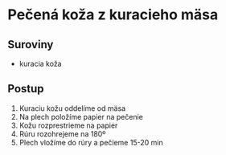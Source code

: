 # Pečená koža z kuracieho mäsa

## Suroviny

- kuracia koža

## Postup

1. Kuraciu kožu oddelíme od mäsa
1. Na plech položíme papier na pečenie
1. Kožu rozprestrieme na papier
1. Rúru rozohrejeme na 180º
1. Plech vložíme do rúry a pečieme 15-20 min
